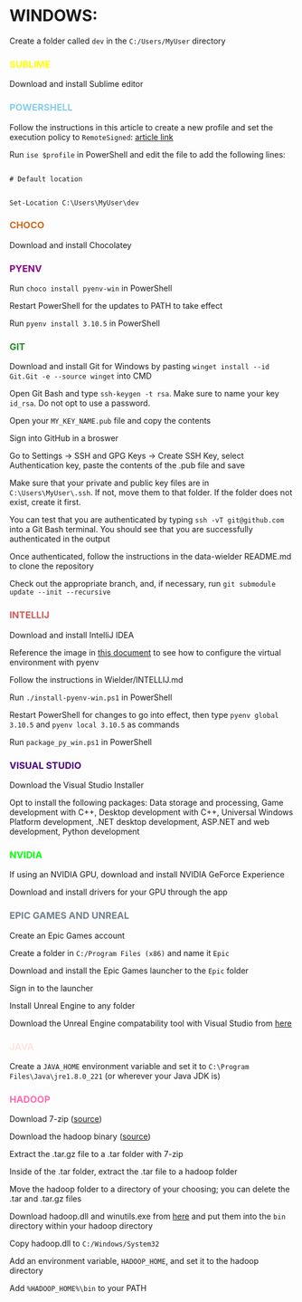<h1>WINDOWS:</h1>
<p>Create a folder called <code>dev</code> in the <code>C:/Users/MyUser</code> directory</p>

<h3 style="color: yellow">SUBLIME</h3>
Download and install Sublime editor
<h3 style="color: skyblue">POWERSHELL</h3>
<p>Follow the instructions in this article to create a new profile and set the execution policy to <code>RemoteSigned</code>: <a href="https://lazyadmin.nl/powershell/powershell-profile/">article link</a></p>
<p>Run <code>ise $profile</code> in PowerShell and edit the file to add the following lines:</p>
<code>
# Default location
<br/>
Set-Location C:\Users\MyUser\dev
</code>

<h3 style="color: chocolate">CHOCO</h3>
<p>Download and install Chocolatey</p>

<h3 style="color: darkmagenta">PYENV</h3>
<p>Run <code>choco install pyenv-win</code> in PowerShell</p>
<p>Restart PowerShell for the updates to PATH to take effect</p>
<p>Run <code>pyenv install 3.10.5</code> in PowerShell</p>
<h3 style="color: forestgreen">GIT</h3>
<p>Download and install Git for Windows by pasting <code>winget install --id Git.Git -e --source winget</code> into CMD</p>
<p>Open Git Bash and type <code>ssh-keygen -t rsa</code>. Make sure to name your key <code>id_rsa</code>. Do not opt to use a password.</p>
<p>Open your <code>MY_KEY_NAME.pub</code> file and copy the contents</p>
<p>Sign into GitHub in a broswer</p>
<p>Go to Settings -> SSH and GPG Keys -> Create SSH Key, select Authentication key, paste the contents of the .pub file and save</p>
<p>Make sure that your private and public key files are in <code>C:\Users\MyUser\.ssh</code>. If not, move them to that folder. If the folder does not exist, create it first.</p>
<p>You can test that you are authenticated by typing <code>ssh -vT git@github.com</code> into a Git Bash terminal. You should see that you are successfully authenticated in the output</p>
<p>Once authenticated, follow the instructions in the data-wielder README.md to clone the repository</p>
<p>Check out the appropriate branch, and, if necessary, run <code>git submodule update --init --recursive</code></p>

<h3 style="color: indianred">INTELLIJ</h3>
<p>Download and install IntelliJ IDEA</p>
<p>Reference the image in <a href="https://docs.google.com/document/d/1IzI9NvdMfQSSEhRspW_z0GJ0WnDeMZO0DOyeYxBVze0/edit?pli=1">this document</a> to see how to configure the virtual environment with pyenv</p>
<p>Follow the instructions in Wielder/INTELLIJ.md</p>
<p>Run <code>./install-pyenv-win.ps1</code> in PowerShell</p>
<p>Restart PowerShell for changes to go into effect, then type <code>pyenv global 3.10.5</code> and <code>pyenv local 3.10.5</code> as commands</p>
<p>Run <code>package_py_win.ps1</code> in PowerShell</p>

<h3 style="color: indigo">VISUAL STUDIO</h3>
<p>Download the Visual Studio Installer</p>
<p>Opt to install the following packages: Data storage and processing, Game development with C++, Desktop development with C++, Universal Windows Platform development, .NET desktop development, ASP.NET and web development, Python development</p>

<h3 style="color: lime">NVIDIA</h3>
<p>If using an NVIDIA GPU, download and install NVIDIA GeForce Experience</p>
<p>Download and install drivers for your GPU through the app</p>

<h3 style="color: slategrey">EPIC GAMES AND UNREAL</h3>
<p>Create an Epic Games account</p>
<p>Create a folder in <code>C:/Program Files (x86)</code> and name it <code>Epic</code></p>
<p>Download and install the Epic Games launcher to the <code>Epic</code> folder</p>
<p>Sign in to the launcher</p>
<p>Install Unreal Engine to any folder</p>
<p>Download the Unreal Engine compatability tool with Visual Studio from <a href="https://www.unrealengine.com/marketplace/en-US/product/362651520df94e4fa65492dbcba44ae2?sessionInvalidated=true">here</a></p>

<h3 style="color: mistyrose">JAVA</h3>
<p>Create a <code>JAVA_HOME</code> environment variable and set it to <code>C:\Program Files\Java\jre1.8.0_221</code> (or wherever your Java JDK is)

<h3 style="color: hotpink">HADOOP</h3>
<p>Download 7-zip (<a href="https://www.7-zip.org/download.html">source</a>)</p>
<p>Download the hadoop binary (<a href="https://hadoop.apache.org/releases.html">source</a>)</p>
<p>Extract the .tar.gz file to a .tar folder with 7-zip</p>
<p>Inside of the .tar folder, extract the .tar file to a hadoop folder</p>
<p>Move the hadoop folder to a directory of your choosing; you can delete the .tar and .tar.gz files</p>
<p>Download hadoop.dll and winutils.exe from <a href="https://github.com/steveloughran/winutils/tree/master/hadoop-2.7.1/bin">here</a> and put them into the <code>bin</code> directory within your hadoop directory</p>
<p>Copy hadoop.dll to <code>C:/Windows/System32</code></p>
<p>Add an environment variable, <code>HADOOP_HOME</code>, and set it to the hadoop directory</p>
<p>Add <code>%HADOOP_HOME%\bin</code> to your PATH</p>




	
